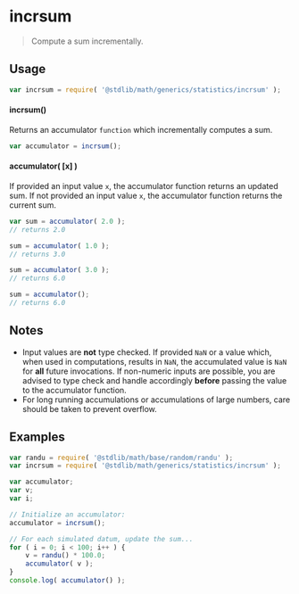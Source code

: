 incrsum
===

> Compute a sum incrementally.


<!-- <usage> -->

## Usage

``` javascript
var incrsum = require( '@stdlib/math/generics/statistics/incrsum' );
```

#### incrsum()

Returns an accumulator `function` which incrementally computes a sum.

``` javascript
var accumulator = incrsum();
```

#### accumulator( \[x\] )

If provided an input value `x`, the accumulator function returns an updated sum. If not provided an input value `x`, the accumulator function returns the current sum.

``` javascript
var sum = accumulator( 2.0 );
// returns 2.0

sum = accumulator( 1.0 );
// returns 3.0

sum = accumulator( 3.0 );
// returns 6.0

sum = accumulator();
// returns 6.0
```

<!-- </usage> -->


<!-- <notes> -->

## Notes

* Input values are __not__ type checked. If provided `NaN` or a value which, when used in computations, results in `NaN`, the accumulated value is `NaN` for __all__ future invocations. If non-numeric inputs are possible, you are advised to type check and handle accordingly __before__ passing the value to the accumulator function.
* For long running accumulations or accumulations of large numbers, care should be taken to prevent overflow.

<!-- </notes> -->


<!-- <examples> -->

## Examples

``` javascript
var randu = require( '@stdlib/math/base/random/randu' );
var incrsum = require( '@stdlib/math/generics/statistics/incrsum' );

var accumulator;
var v;
var i;

// Initialize an accumulator:
accumulator = incrsum();

// For each simulated datum, update the sum...
for ( i = 0; i < 100; i++ ) {
    v = randu() * 100.0;
    accumulator( v );
}
console.log( accumulator() );
```

<!-- </examples> -->


<!-- <links> -->

<!-- </links> -->
